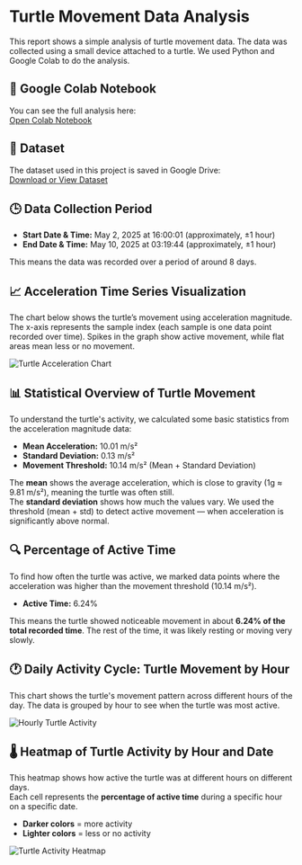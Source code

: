 # Turtle Movement Data Analysis

This report shows a simple analysis of turtle movement data. The data was collected using a small device attached to a turtle. We used Python and Google Colab to do the analysis.


## 📓 Google Colab Notebook

You can see the full analysis here:  
[Open Colab Notebook](https://colab.research.google.com/drive/19DCzMrziEgvls1B00Xk3MgblnVQLi2vJ?usp=sharing)


## 📁 Dataset

The dataset used in this project is saved in Google Drive:  
[Download or View Dataset](https://drive.google.com/drive/folders/1V7QemAyoJ-9IaNh3CJIsgkKc8PWI8eDD?usp=sharing)


## 🕒 Data Collection Period

- **Start Date & Time:** May 2, 2025 at 16:00:01 (approximately, ±1 hour)  
- **End Date & Time:** May 10, 2025 at 03:19:44 (approximately, ±1 hour)  

This means the data was recorded over a period of around 8 days.


## 📈 Acceleration Time Series Visualization

The chart below shows the turtle’s movement using acceleration magnitude. The x-axis represents the sample index (each sample is one data point recorded over time). Spikes in the graph show active movement, while flat areas mean less or no movement.

![Turtle Acceleration Chart](https://github.com/user-attachments/assets/9cdec641-cf7f-4678-9c5c-114b28ae9a90)


## 📊 Statistical Overview of Turtle Movement

To understand the turtle's activity, we calculated some basic statistics from the acceleration magnitude data:

- **Mean Acceleration:** 10.01 m/s²  
- **Standard Deviation:** 0.13 m/s²  
- **Movement Threshold:** 10.14 m/s² (Mean + Standard Deviation)

The **mean** shows the average acceleration, which is close to gravity (1g ≈ 9.81 m/s²), meaning the turtle was often still.  
The **standard deviation** shows how much the values vary. We used the threshold (mean + std) to detect active movement — when acceleration is significantly above normal.


## 🔍 Percentage of Active Time

To find how often the turtle was active, we marked data points where the acceleration was higher than the movement threshold (10.14 m/s²).

- **Active Time:** 6.24%

This means the turtle showed noticeable movement in about **6.24% of the total recorded time**. The rest of the time, it was likely resting or moving very slowly.


## 🕐 Daily Activity Cycle: Turtle Movement by Hour

This chart shows the turtle's movement pattern across different hours of the day. The data is grouped by hour to see when the turtle was most active.

![Hourly Turtle Activity](https://github.com/user-attachments/assets/8d240d50-2a06-4909-92fe-a9f45e291d45)


## 🌡️ Heatmap of Turtle Activity by Hour and Date

This heatmap shows how active the turtle was at different hours on different days.  
Each cell represents the **percentage of active time** during a specific hour on a specific date.

- **Darker colors** = more activity
- **Lighter colors** = less or no activity

![Turtle Activity Heatmap](https://github.com/user-attachments/assets/8bc5e0a4-9792-4091-a996-ad25efd3e04e)


